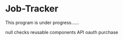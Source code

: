 # Job-Tracker
This program is under progress......

null checks
reusable components
API oauth purchase

